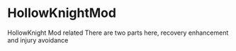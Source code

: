 # HollowKnightMod
HollowKnight Mod related
There are two parts here, recovery enhancement and injury avoidance

